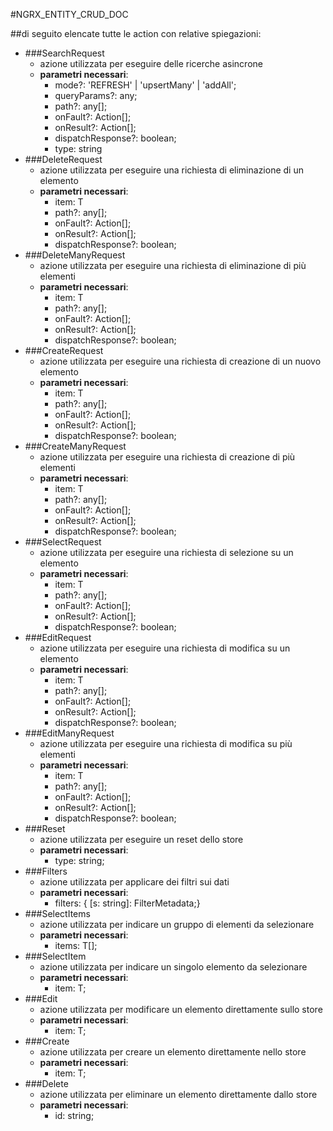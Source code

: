 #NGRX_ENTITY_CRUD_DOC

##di seguito elencate tutte le action con relative spiegazioni:

- ###SearchRequest
    - azione utilizzata per eseguire delle ricerche asincrone
    - **parametri necessari**:
        - mode?: 'REFRESH' | 'upsertMany' | 'addAll';
        - queryParams?: any; 
        - path?: any[];
        - onFault?: Action[];
        - onResult?: Action[];
        - dispatchResponse?: boolean;
        - type: string
- ###DeleteRequest
    - azione utilizzata per eseguire una richiesta di eliminazione di un elemento
    - **parametri necessari**:
        - item: T
        - path?: any[];
        - onFault?: Action[];
        - onResult?: Action[];
        - dispatchResponse?: boolean;
- ###DeleteManyRequest
    - azione utilizzata per eseguire una richiesta di eliminazione di più elementi
    - **parametri necessari**:
        - item: T
        - path?: any[];
        - onFault?: Action[];
        - onResult?: Action[];
        - dispatchResponse?: boolean;
- ###CreateRequest
    - azione utilizzata per eseguire una richiesta di creazione di un nuovo elemento
    - **parametri necessari**:
        - item: T
        - path?: any[];
        - onFault?: Action[];
        - onResult?: Action[];
        - dispatchResponse?: boolean;
- ###CreateManyRequest
    - azione utilizzata per eseguire una richiesta di creazione di più elementi
    - **parametri necessari**:
        - item: T
        - path?: any[];
        - onFault?: Action[];
        - onResult?: Action[];
        - dispatchResponse?: boolean;
- ###SelectRequest
    - azione utilizzata per eseguire una richiesta di selezione su un elemento
    - **parametri necessari**:
        - item: T
        - path?: any[];
        - onFault?: Action[];
        - onResult?: Action[];
        - dispatchResponse?: boolean;
- ###EditRequest
    - azione utilizzata per eseguire una richiesta di modifica su un elemento
    - **parametri necessari**:
        - item: T
        - path?: any[];
        - onFault?: Action[];
        - onResult?: Action[];
        - dispatchResponse?: boolean;
- ###EditManyRequest
    - azione utilizzata per eseguire una richiesta di modifica su più elementi
    - **parametri necessari**:
        - item: T
        - path?: any[];
        - onFault?: Action[];
        - onResult?: Action[];
        - dispatchResponse?: boolean;
- ###Reset
    - azione utilizzata per eseguire un reset dello store
    - **parametri necessari**:
        -  type: string;
- ###Filters  
    - azione utilizzata per applicare dei filtri sui dati
    - **parametri necessari**:
        - filters: { [s: string]: FilterMetadata;}
- ###SelectItems  
    - azione utilizzata per indicare un gruppo di elementi da selezionare
    - **parametri necessari**:
        -   items: T[];
- ###SelectItem  
    - azione utilizzata per indicare un singolo elemento da selezionare
    - **parametri necessari**:
        -   item: T;
- ###Edit 
    - azione utilizzata per modificare un elemento direttamente sullo store
    - **parametri necessari**:
        -  item: T;
- ###Create  
    - azione utilizzata per creare un elemento direttamente nello store
    - **parametri necessari**:
        -  item: T;
- ###Delete  
    - azione utilizzata per eliminare un elemento direttamente dallo store
    - **parametri necessari**:
        -  id: string;